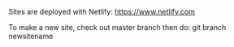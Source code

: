 Sites are deployed with Netlify: https://www.netlify.com

To make a new site, check out master branch then do: git branch newsitename